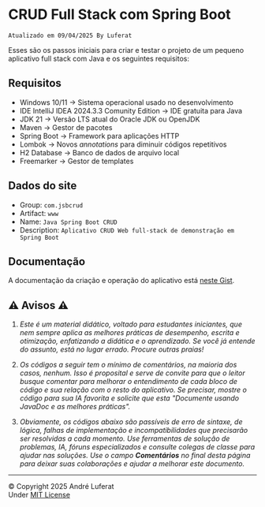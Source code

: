 # CRUD Full Stack com Spring Boot
`Atualizado em 09/04/2025 By Luferat`

Esses são os passos iniciais para criar e testar o projeto de um pequeno aplicativo full stack com Java e os seguintes requisitos:

## Requisitos

- Windows 10/11 → Sistema operacional usado no desenvolvimento
- IDE IntelliJ IDEA 2024.3.3 Comunity Edition → IDE gratuita para Java
- JDK 21 → Versão LTS atual do Oracle JDK ou OpenJDK
- Maven → Gestor de pacotes
- Spring Boot → Framework para aplicações HTTP
- Lombok → Novos _annotations_ para diminuir códigos repetitivos
- H2 Database → Banco de dados de arquivo local
- Freemarker → Gestor de templates

## Dados do site

- Group: `com.jsbcrud`
- Artifact: `www`
- Name: `Java Spring Boot CRUD`
- Description: `Aplicativo CRUD Web full-stack de demonstração em Spring Boot`

## Documentação

A documentação da criação e operação do aplicativo está [neste Gist](https://gist.github.com/Luferat/583d79a6296c682086abdcf707e10034).

## ⚠ Avisos ⚠

1. _Este é um material didático, voltado para estudantes iniciantes, que nem sempre aplica as melhores práticas de desempenho, escrita e otimização, enfatizando a didática e o aprendizado. Se você já entende do assunto, está no lugar errado. Procure outras praias!_


2. _Os códigos a seguir tem o mínimo de comentários, na maioria dos casos, nenhum. Isso é proposital e serve de convite para que o leitor busque comentar para melhorar o entendimento de cada bloco de código e sua relação com o resto do aplicativo. Se precisar, mostre o código para sua _IA_ favorita e solicite que esta "Documente usando JavaDoc e as melhores práticas"._


3. _Obviamente, os códigos abaixo são passíveis de erro de sintaxe, de lógica, falhas de implementação e incompatibilidades que precisarão ser resolvidas a cada momento. Use ferramentas de solução de problemas, IA, fóruns especializados e consulte colegas de classe para ajudar nas soluções. Use o campo **Comentários** no final desta página para deixar suas colaborações e ajudar a melhorar este documento._

---
&copy; Copyright 2025 André Luferat<br>
Under [MIT License](https://opensource.org/license/mit)
